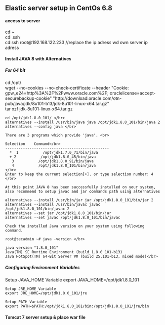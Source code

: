 <h2> Elastic server setup in CentOs 6.8 </h2>


<h4> access to server </h4>
cd ~ <br/>
cd .ssh <br/>
cd ssh root@192.168.122.233 //replace the ip adress wd own server ip adress

<h4> Install JAVA 8 with Alternatives</h4>
  <p>
    <h5> For 64 bit</h5>
    cd /opt/ </br>
    wget --no-cookies --no-check-certificate --header "Cookie: gpw_e24=http%3A%2F%2Fwww.oracle.com%2F; oraclelicense=accept-securebackup-cookie" "http://download.oracle.com/otn-pub/java/jdk/8u101-b13/jdk-8u101-linux-x64.tar.gz" </br>
    tar xzf jdk-8u101-linux-x64.tar.gz 
    
    cd /opt/jdk1.8.0_101/ </br>
    alternatives --install /usr/bin/java java /opt/jdk1.8.0_101/bin/java 2 
    alternatives --config java </br>

    There are 3 programs which provide 'java'. <br>

    Selection    Command</br>
    -----------------------------------------------
      *  1           /opt/jdk1.7.0_71/bin/java
      + 2           /opt/jdk1.8.0_45/bin/java
       3           /opt/jdk1.8.0_91/bin/java
       4           /opt/jdk1.8.0_101/bin/java
    </br>
    Enter to keep the current selection[+], or type selection number: 4 </br>
    
    At this point JAVA 8 has been successfully installed on your system, 
    also recommend to setup javac and jar commands path using alternatives
    
    alternatives --install /usr/bin/jar jar /opt/jdk1.8.0_101/bin/jar 2
    alternatives --install /usr/bin/javac javac /opt/jdk1.8.0_101/bin/javac 2
    alternatives --set jar /opt/jdk1.8.0_101/bin/jar
    alternatives --set javac /opt/jdk1.8.0_101/bin/javac
    
    Check the installed Java version on your system using following command.

    root@tecadmin ~# java -version </br>

    java version "1.8.0_101"
    Java(TM) SE Runtime Environment (build 1.8.0_101-b13)
    Java HotSpot(TM) 64-Bit Server VM (build 25.101-b13, mixed mode)</br>

   <h5> Configuring Environment Variables </h5>
    Setup JAVA_HOME Variable
    export JAVA_HOME=/opt/jdk1.8.0_101

    Setup JRE_HOME Variable
    export JRE_HOME=/opt/jdk1.8.0_101/jre

    Setup PATH Variable
    export PATH=$PATH:/opt/jdk1.8.0_101/bin:/opt/jdk1.8.0_101/jre/bin
  </p>

<h4> Tomcat 7 server setup & place war file </h4>
